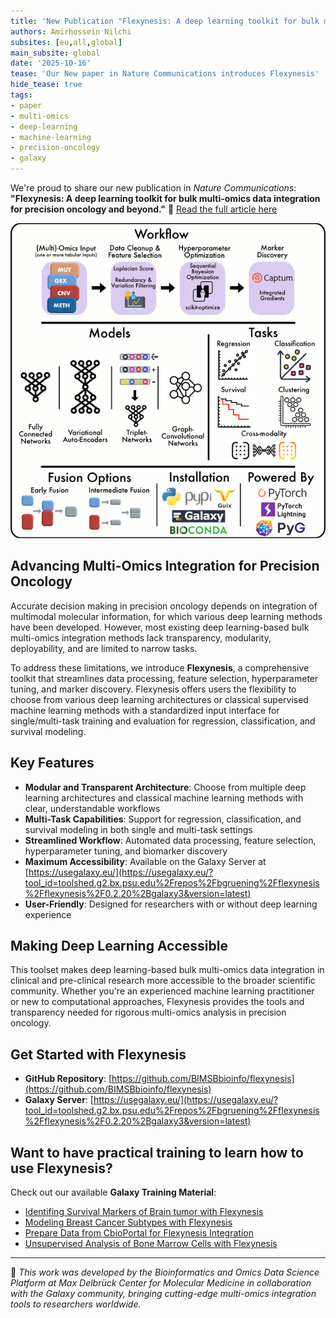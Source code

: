 ```yaml
---
title: 'New Publication "Flexynesis: A deep learning toolkit for bulk multi-omics data integration for precision oncology and beyond"'
authors: Amirhossein Nilchi
subsites: [eu,all,global]
main_subsite: global
date: '2025-10-16'
tease: 'Our New paper in Nature Communications introduces Flexynesis'
hide_tease: true
tags:
- paper
- multi-omics
- deep-learning
- machine-learning
- precision-oncology
- galaxy
---
```


We're proud to share our new publication in *Nature Communications*:
**"Flexynesis: A deep learning toolkit for bulk multi-omics data integration for precision oncology and beyond."**
📘 [Read the full article here](https://www.nature.com/articles/s41467-025-63688-5)

![graphical abstract](./static/graphical_abstract.png)

## Advancing Multi-Omics Integration for Precision Oncology

Accurate decision making in precision oncology depends on integration of multimodal molecular information, for which various deep learning methods have been developed. However, most existing deep learning-based bulk multi-omics integration methods lack transparency, modularity, deployability, and are limited to narrow tasks.

To address these limitations, we introduce **Flexynesis**, a comprehensive toolkit that streamlines data processing, feature selection, hyperparameter tuning, and marker discovery. Flexynesis offers users the flexibility to choose from various deep learning architectures or classical supervised machine learning methods with a standardized input interface for single/multi-task training and evaluation for regression, classification, and survival modeling.

## Key Features

- **Modular and Transparent Architecture**: Choose from multiple deep learning architectures and classical machine learning methods with clear, understandable workflows
- **Multi-Task Capabilities**: Support for regression, classification, and survival modeling in both single and multi-task settings
- **Streamlined Workflow**: Automated data processing, feature selection, hyperparameter tuning, and biomarker discovery
- **Maximum Accessibility**: Available on the Galaxy Server at [https://usegalaxy.eu/](https://usegalaxy.eu/?tool_id=toolshed.g2.bx.psu.edu%2Frepos%2Fbgruening%2Fflexynesis%2Fflexynesis%2F0.2.20%2Bgalaxy3&version=latest)
- **User-Friendly**: Designed for researchers with or without deep learning experience

## Making Deep Learning Accessible

This toolset makes deep learning-based bulk multi-omics data integration in clinical and pre-clinical research more accessible to the broader scientific community. Whether you're an experienced machine learning practitioner or new to computational approaches, Flexynesis provides the tools and transparency needed for rigorous multi-omics analysis in precision oncology.

## Get Started with Flexynesis

- **GitHub Repository**: [https://github.com/BIMSBbioinfo/flexynesis](https://github.com/BIMSBbioinfo/flexynesis)
- **Galaxy Server**: [https://usegalaxy.eu/](https://usegalaxy.eu/?tool_id=toolshed.g2.bx.psu.edu%2Frepos%2Fbgruening%2Fflexynesis%2Fflexynesis%2F0.2.20%2Bgalaxy3&version=latest)

## Want to have practical training to learn how to use Flexynesis?

Check out our available **Galaxy Training Material**:

* [Identifing Survival Markers of Brain tumor with Flexynesis](https://gxy.io/GTN:T00555)
* [Modeling Breast Cancer Subtypes with Flexynesis](https://gxy.io/GTN:T00554)
* [Prepare Data from CbioPortal for Flexynesis Integration](https://gxy.io/GTN:T00553)
* [Unsupervised Analysis of Bone Marrow Cells with Flexynesis](https://gxy.io/GTN:T00556)

---

🧬 *This work was developed by the Bioinformatics and Omics Data Science Platform at Max Delbrück Center for Molecular Medicine in collaboration with the Galaxy community, bringing cutting-edge multi-omics integration tools to researchers worldwide.*